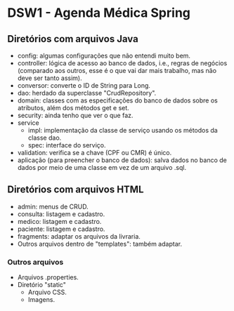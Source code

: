 # DSW1 - Agenda Médica Spring

## Diretórios com arquivos Java

- config: algumas configurações que não entendi muito bem.
- controller: lógica de acesso ao banco de dados, i.e., regras de negócios (comparado aos outros, esse é o que vai dar mais trabalho, mas não deve ser tanto assim).
- conversor: converte o ID de String para Long.
- dao: herdado da superclasse "CrudRepository".
- domain: classes com as especificações do banco de dados sobre os atributos, além dos métodos get e set.
- security: ainda tenho que ver o que faz.
- service
    - impl: implementação da classe de serviço usando os métodos da classe dao.
    - spec: interface do serviço.
- validation: verifica se a chave (CPF ou CMR) é único.
- aplicação (para preencher o banco de dados): salva dados no banco de dados por meio de uma classe em vez de um arquivo .sql.

## Diretórios com arquivos HTML

- admin: menus de CRUD.
- consulta: listagem e cadastro.
- medico: listagem e cadastro.
- paciente: listagem e cadastro.
- fragments: adaptar os arquivos da livraria.
- Outros arquivos dentro de "templates": também adaptar.

### Outros arquivos

- Arquivos .properties.
- Diretório "static"
    - Arquivo CSS.
    - Imagens.
